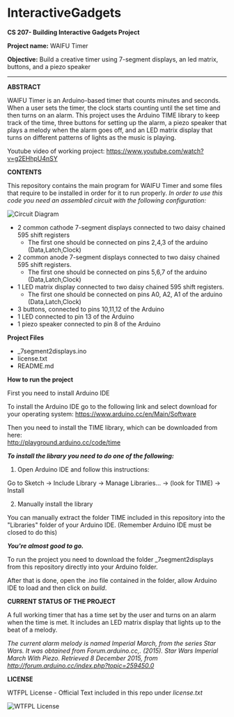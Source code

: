 # InteractiveGadgets
**CS 207- Building Interactive Gadgets Project**

**Project name:** WAIFU Timer

**Objective:** Build a creative timer using 7-segment displays, an led matrix, buttons, and a piezo speaker

---

**ABSTRACT**

WAIFU Timer is an Arduino-based timer that counts minutes and seconds. When a user sets the timer, the clock starts counting until the set time and then turns on an alarm. This project uses the Arduino TIME library to keep track of the time, three buttons for setting up the alarm, a piezo speaker that plays a melody when the alarm goes off, and an LED matrix display that turns on different patterns of lights as the music is playing.

Youtube video of working project: https://www.youtube.com/watch?v=g2EHhpU4nSY

**CONTENTS**

This repository contains the main program for WAIFU Timer and some files that require to be installed in order for it to run properly.
_In order to use this code you need an assembled circuit with the following configuration:_

![Circuit Diagram](http://41.media.tumblr.com/06e87693569d048489fe0325bf053026/tumblr_nz0wa3muqY1qbngy8o1_500.jpg)


* 2 common cathode 7-segment displays connected to two daisy chained 595 shift registers
  * The first one should be connected on pins 2,4,3 of the arduino (Data,Latch,Clock)
* 2 common anode 7-segment displays connected to two daisy chained 595 shift registers. 
  * The first one should be connected on pins 5,6,7 of the arduino (Data,Latch,Clock)
* 1 LED matrix display connected to two daisy chained 595 shift registers.
  * The first one should be connected on pins A0, A2, A1 of the arduino (Data,Latch,Clock)
* 3 buttons, connected to pins 10,11,12 of the Arduino
* 1 LED connected to pin 13 of the Arduino
* 1 piezo speaker connected to pin 8 of the Arduino
   
**Project Files**

* _7segment2displays.ino
* license.txt
* README.md

**How to run the project**

First you need to install Arduino IDE

To install the Arduino IDE go to the following link and select download for your operating system:
https://www.arduino.cc/en/Main/Software

Then you need to install the TIME library, which can be downloaded from here:  
http://playground.arduino.cc/code/time

**_To install the library you need to do one of the following:_**

1. Open Arduino IDE and follow this instructions:

Go to Sketch -> Include Library -> Manage Libraries... -> (look for TIME) -> Install

2. Manually install the library

You can manually extract the folder TIME included in this repository into the "Libraries" folder of your Arduino IDE. (Remember Arduino IDE must be closed to do this)

**_You're almost good to go._**

To run the project you need to download the folder _7segment2displays from this repository directly into your Arduino folder.

After that is done, open the .ino file contained in the folder, allow Arduino IDE to load and then click on _build_.


**CURRENT STATUS OF THE PROJECT**

A full working timer that has a time set by the user and turns on an alarm when the time is met. 
It includes an LED matrix display that lights up to the beat of a melody.


_The current alarm melody is named Imperial March, from the series Star Wars. 
   It was obtained from Forum.arduino.cc,. (2015). Star Wars Imperial March With Piezo. Retrieved 8 December 2015, from http://forum.arduino.cc/index.php?topic=259450.0_


**LICENSE**

WTFPL License - Official Text included in this repo under _license.txt_

![WTFPL License](http://www.wtfpl.net/wp-content/uploads/2012/12/logo-220x1601.png)




